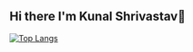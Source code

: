 ## Hi there I'm Kunal Shrivastav👋

[![Top Langs](https://github-readme-stats.vercel.app/api/top-langs/?username=poke-key)](https://github.com/anuraghazra/github-readme-stats)
